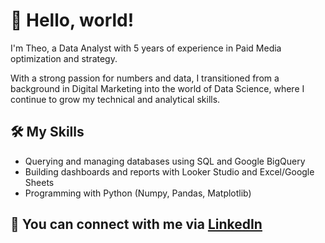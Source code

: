 # 👋 Hello, world!

I'm Theo, a Data Analyst with 5 years of experience in Paid Media optimization and strategy.

With a strong passion for numbers and data, I transitioned from a background in Digital Marketing into the world of Data Science, where I continue to grow my technical and analytical skills.

## 🛠 My Skills
- Querying and managing databases using SQL and Google BigQuery
- Building dashboards and reports with Looker Studio and Excel/Google Sheets
- Programming with Python (Numpy, Pandas, Matplotlib)

## 🤝 You can connect with me via [LinkedIn](linkedin.com/in/theo-thiago/)
